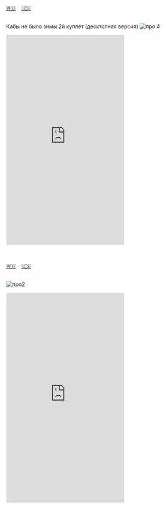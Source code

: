 <span id="ru"><a href='#ru'>🇷🇺</a> &nbsp;&nbsp;&nbsp;<a href='#en'>🇺🇸</a> &nbsp;&nbsp;&nbsp;</span><br><br>

Кабы не было зимы 2й куплет (десктопная версия)
![про 4](https://github.com/user-attachments/assets/685948e4-8b73-44c0-9157-f706022093b0)


<iframe width="315" height="560" src="https://www.youtube.com/embed/Jgs4-MxOLio" frameborder="0" allow="accelerometer; autoplay; clipboard-write; encrypted-media; gyroscope; picture-in-picture; web-share"allowfullscreen></iframe>

<br><br>
<span id="en"><a href='#ru'>🇷🇺</a> &nbsp;&nbsp;&nbsp;<a href='#en'>🇺🇸</a> &nbsp;&nbsp;&nbsp;</span><br><br>

![про2](https://github.com/user-attachments/assets/ab804fd8-6022-4da4-b60d-19b3b50d78f2)


<iframe width="315" height="560" src="https://www.youtube.com/embed/dNFUohq2l1w" frameborder="0" allow="accelerometer; autoplay; clipboard-write; encrypted-media; gyroscope; picture-in-picture; web-share"allowfullscreen></iframe>



<br><br>
